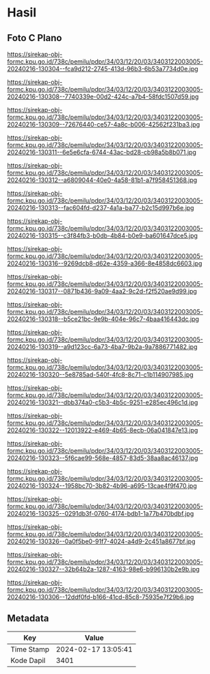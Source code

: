 # Hasil

## Foto C Plano

https://sirekap-obj-formc.kpu.go.id/738c/pemilu/pdpr/34/03/12/20/03/3403122003005-20240216-130304--fca9d212-2745-413d-96b3-6b53a7734d0e.jpg

https://sirekap-obj-formc.kpu.go.id/738c/pemilu/pdpr/34/03/12/20/03/3403122003005-20240216-130308--7740339e-00d2-424c-a7b4-58fdc1507d59.jpg

https://sirekap-obj-formc.kpu.go.id/738c/pemilu/pdpr/34/03/12/20/03/3403122003005-20240216-130309--72676440-ce57-4a8c-b006-42562f231ba3.jpg

https://sirekap-obj-formc.kpu.go.id/738c/pemilu/pdpr/34/03/12/20/03/3403122003005-20240216-130311--6e5e6cfa-6744-43ac-bd28-cb98a5b8b071.jpg

https://sirekap-obj-formc.kpu.go.id/738c/pemilu/pdpr/34/03/12/20/03/3403122003005-20240216-130312--a6809044-40e0-4a58-81b1-a7f958451368.jpg

https://sirekap-obj-formc.kpu.go.id/738c/pemilu/pdpr/34/03/12/20/03/3403122003005-20240216-130313--fac604fd-d237-4a1a-ba77-b2c15d997b6e.jpg

https://sirekap-obj-formc.kpu.go.id/738c/pemilu/pdpr/34/03/12/20/03/3403122003005-20240216-130315--c3f84fb3-b0db-4b84-b0e9-ba601647dce5.jpg

https://sirekap-obj-formc.kpu.go.id/738c/pemilu/pdpr/34/03/12/20/03/3403122003005-20240216-130316--9269dcb8-d62e-4359-a366-8e4858dc6603.jpg

https://sirekap-obj-formc.kpu.go.id/738c/pemilu/pdpr/34/03/12/20/03/3403122003005-20240216-130317--0871b436-9a09-4aa2-9c2d-f2f520ae9d99.jpg

https://sirekap-obj-formc.kpu.go.id/738c/pemilu/pdpr/34/03/12/20/03/3403122003005-20240216-130318--b5ce21bc-9e9b-404e-96c7-4baa416443dc.jpg

https://sirekap-obj-formc.kpu.go.id/738c/pemilu/pdpr/34/03/12/20/03/3403122003005-20240216-130319--a9d123cc-6a73-4ba7-9b2a-9a7886771482.jpg

https://sirekap-obj-formc.kpu.go.id/738c/pemilu/pdpr/34/03/12/20/03/3403122003005-20240216-130320--5e8785ad-540f-4fc8-8c71-c1b114907985.jpg

https://sirekap-obj-formc.kpu.go.id/738c/pemilu/pdpr/34/03/12/20/03/3403122003005-20240216-130321--dbb374a0-c5b3-4b5c-9251-e285ec496c1d.jpg

https://sirekap-obj-formc.kpu.go.id/738c/pemilu/pdpr/34/03/12/20/03/3403122003005-20240216-130322--12013922-e469-4b65-8ecb-06a041847e13.jpg

https://sirekap-obj-formc.kpu.go.id/738c/pemilu/pdpr/34/03/12/20/03/3403122003005-20240216-130323--5f6cae99-568e-4857-83d5-38aa8ac46137.jpg

https://sirekap-obj-formc.kpu.go.id/738c/pemilu/pdpr/34/03/12/20/03/3403122003005-20240216-130324--1958bc70-3b82-4b96-a695-13cae4f9f470.jpg

https://sirekap-obj-formc.kpu.go.id/738c/pemilu/pdpr/34/03/12/20/03/3403122003005-20240216-130325--0291db3f-0760-4174-bdb1-1a77b470bdbf.jpg

https://sirekap-obj-formc.kpu.go.id/738c/pemilu/pdpr/34/03/12/20/03/3403122003005-20240216-130326--0a0f5be0-91f7-4024-a4d9-2c451a8677bf.jpg

https://sirekap-obj-formc.kpu.go.id/738c/pemilu/pdpr/34/03/12/20/03/3403122003005-20240216-130327--32b64b2a-1287-4163-98e6-b996130b2e9b.jpg

https://sirekap-obj-formc.kpu.go.id/738c/pemilu/pdpr/34/03/12/20/03/3403122003005-20240216-130306--12ddf0fd-b166-41cd-85c8-75935e7f29b6.jpg


## Metadata

| Key        | Value               |
| ---------- | ------------------- |
| Time Stamp | 2024-02-17 13:05:41 |
| Kode Dapil | 3401                |



